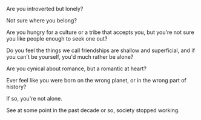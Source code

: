 Are you introverted but lonely?

Not sure where you belong?

Are you hungry for a culture or a tribe that accepts you, but you're not sure you like people enough to seek one out?

Do you feel the things we call friendships are shallow and superficial, and if you can't be yourself, you'd much rather be alone?

Are you cynical about romance, but a romantic at heart?

Ever feel like you were born on the wrong planet, or in the wrong part of history?

If so, you're not alone.

See at some point in the past decade or so, society stopped working. 